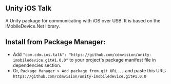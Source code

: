 ## Unity iOS Talk

A Unity package for communicating with iOS over USB. It is based on the iMobileDevice.Net library.

## Install from Package Manager:
* Add `"com.cdm.ios.talk": "https://github.com/cdmvision/unity-imobiledevice.git#1.0.0"` to your project's package manifest file in dependencies section.
* Or, `Package Manager > Add package from git URL...` and paste this URL: `https://github.com/cdmvision/unity-imobiledevice.git#1.0.0`